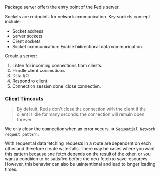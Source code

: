 Package server offers the entry point of the Redis server.

Sockets are endpoints for network communication.
Key sockets concept include:
- Socket address
- Server sockets
- Client sockets
- Socket communication: Enable bidirectional data communication.

Create a server:
1. Listen for incoming connections from clients.
2. Handle client connections.
3. Data I/O
4. Respond to client.
5. Connection session done, close connection.



### Client Timeouts

> By default, Redis don't close the connection with the client if the client is idle for many seconds: the connection will remain open forever.

We only close the connection when an error occurs.
=> `Sequential Network request pattern`.

With sequential data fetching, requests in a route are dependent on each other and therefore create waterfalls. 
There may be cases where you want this pattern because one fetch depends on the result of the other, or you want a condition to be satisfied before the next fetch to save resources. 
However, this behavior can also be unintentional and lead to longer loading times.